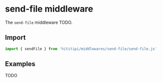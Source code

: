 # send-file middleware

The `send-file` middleware TODO.

## Import

```js
import { sendFile } from 'hititipi/middlewares/send-file/send-file.js';
```

## Examples

TODO
